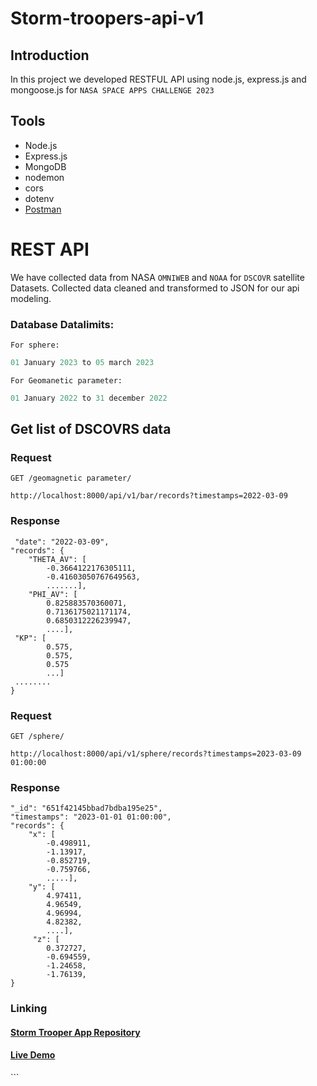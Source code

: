 # Storm-troopers-api-v1

## Introduction

In this project we developed RESTFUL API using node.js, express.js and mongoose.js for `NASA SPACE APPS CHALLENGE 2023`

## Tools

- Node.js
- Express.js
- MongoDB
- nodemon
- cors
- dotenv
- [Postman](https://www.getpostman.com/)

# REST API

We have collected data from NASA `OMNIWEB` and `NOAA` for `DSCOVR` satellite Datasets.
Collected data cleaned and transformed to JSON for our api modeling.
<br/>

### Database Datalimits:

`For sphere:`

```js
01 January 2023 to 05 march 2023
```

`For Geomanetic parameter:`

```js
01 January 2022 to 31 december 2022
```

## Get list of DSCOVRS data

### Request

`GET /geomagnetic parameter/`

    http://localhost:8000/api/v1/bar/records?timestamps=2022-03-09

### Response

     "date": "2022-03-09",
    "records": {
        "THETA_AV": [
            -0.3664122176305111,
            -0.41603050767649563,
            .......],
        "PHI_AV": [
            0.825883570360071,
            0.7136175021171174,
            0.6850312226239947,
            ....],
     "KP": [
            0.575,
            0.575,
            0.575
            ...]
     ........
    }

### Request

`GET /sphere/`

    http://localhost:8000/api/v1/sphere/records?timestamps=2023-03-09 01:00:00

### Response

    "_id": "651f42145bbad7bdba195e25",
    "timestamps": "2023-01-01 01:00:00",
    "records": {
        "x": [
            -0.498911,
            -1.13917,
            -0.852719,
            -0.759766,
            .....],
        "y": [
            4.97411,
            4.96549,
            4.96994,
            4.82382,
            ....],
         "z": [
            0.372727,
            -0.694559,
            -1.24658,
            -1.76139,
    }

### Linking

<h4><a href="https://github.com/wali39/stormtroppers">Storm Trooper App Repository</a></h4>
<h4><a href="https://github.com/wali39/stormtroppers">Live Demo </a></h4>
```
